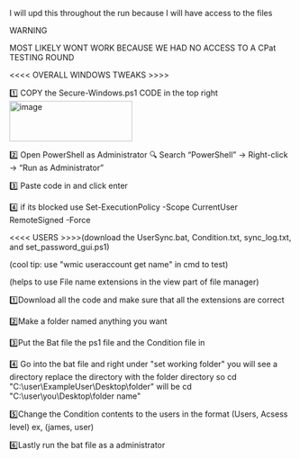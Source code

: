 I will upd this throughout the run because I will have access to the files

WARNING 

MOST LIKELY WONT WORK BECAUSE WE HAD NO ACCESS TO A CPat TESTING ROUND





<<<< OVERALL WINDOWS TWEAKS >>>> 


1️⃣ COPY the Secure-Windows.ps1 CODE in the top right
<img width="218" height="72" alt="image" src="https://github.com/user-attachments/assets/606c9df8-4b2b-47cf-83e5-7078a95c9b6f" />

2️⃣ Open PowerShell as Administrator 🔍 Search “PowerShell” → Right-click → “Run as Administrator” 

3️⃣ Paste code in and click enter 

4️⃣ if its blocked use Set-ExecutionPolicy -Scope CurrentUser RemoteSigned -Force



<<<< USERS >>>>(download the UserSync.bat, Condition.txt, sync_log.txt, and set_password_gui.ps1)


(cool tip: use "wmic useraccount get name" in cmd to test)


(helps to use File name extensions in the view part of file manager)


1️⃣Download all the code and make sure that all the extensions are correct

2️⃣Make a folder named anything you want

3️⃣Put the Bat file the ps1 file and the Condition file in 

4️⃣ Go into the bat file and right under "set working folder" you will see a directory replace the directory with the folder directory so 
cd "C:\user\ExampleUser\Desktop\folder"   will be    cd "C:\user\you\Desktop\folder name"



5️⃣Change the Condition contents to the users in the format (Users, Acsess level) ex, (james, user)

6️⃣Lastly run the bat file as a administrator



